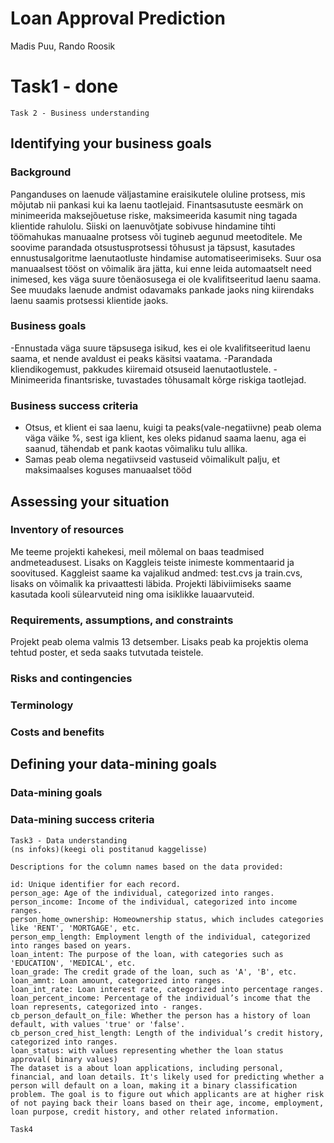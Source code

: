 # Loan Approval Prediction
Madis Puu, Rando Roosik
# Task1 - done 
```
Task 2 - Business understanding
```

## Identifying your business goals
### Background
Panganduses on laenude väljastamine eraisikutele oluline protsess, mis mõjutab nii pankasi kui ka laenu taotlejaid. Finantsasutuste eesmärk on minimeerida maksejõuetuse riske,
maksimeerida kasumit ning tagada klientide rahulolu. Siiski on laenuvõtjate sobivuse hindamine tihti töömahukas manuaalne protsess või tugineb aegunud meetoditele.
Me soovime parandada otsustusprotsessi tõhusust ja täpsust, kasutades ennustusalgoritme laenutaotluste hindamise automatiseerimiseks. Suur osa manuaalsest tööst on võimalik ära jätta,
kui enne leida automaatselt need inimesed, kes väga suure tõenäosusega ei ole kvalifitseeritud laenu saama. See muudaks laenude andmist odavamaks pankade jaoks ning kiirendaks laenu saamis protsessi klientide jaoks.
### Business goals 
-Ennustada väga suure täpsusega isikud, kes ei ole kvalifitseeritud laenu saama, et nende avaldust ei peaks käsitsi vaatama.
-Parandada kliendikogemust, pakkudes kiiremaid otsuseid laenutaotlustele.
-Minimeerida finantsriske, tuvastades tõhusamalt kõrge riskiga taotlejad.
### Business success criteria
- Otsus, et klient ei saa laenu, kuigi ta peaks(vale-negatiivne) peab olema väga väike %, sest iga klient, kes oleks pidanud saama laenu, aga ei saanud, tähendab et pank kaotas võimaliku tulu allika.
- Samas peab olema negatiivseid vastuseid võimalikult palju, et maksimaalses koguses manuaalset tööd

## Assessing your situation
### Inventory of resources
Me teeme projekti kahekesi, meil mõlemal on baas teadmised andmeteadusest. Lisaks on Kaggleis teiste inimeste kommentaarid ja soovitused. Kaggleist saame ka vajalikud andmed: test.cvs ja train.cvs,
lisaks on võimalik ka privaattesti läbida. Projekti läbiviimiseks saame kasutada kooli sülearvuteid ning oma isiklikke lauaarvuteid.
### Requirements, assumptions, and constraints
Projekt peab olema valmis 13 detsember. Lisaks peab ka projektis olema tehtud poster, et seda saaks tutvutada teistele.
### Risks and contingencies
### Terminology
### Costs and benefits

## Defining your data-mining goals
### Data-mining goals
### Data-mining success criteria



```
Task3 - Data understanding
(ns infoks)(keegi oli postitanud kaggelisse)

Descriptions for the column names based on the data provided:

id: Unique identifier for each record.
person_age: Age of the individual, categorized into ranges.
person_income: Income of the individual, categorized into income ranges.
person_home_ownership: Homeownership status, which includes categories like 'RENT', 'MORTGAGE', etc.
person_emp_length: Employment length of the individual, categorized into ranges based on years.
loan_intent: The purpose of the loan, with categories such as 'EDUCATION', 'MEDICAL', etc.
loan_grade: The credit grade of the loan, such as 'A', 'B', etc.
loan_amnt: Loan amount, categorized into ranges.
loan_int_rate: Loan interest rate, categorized into percentage ranges.
loan_percent_income: Percentage of the individual’s income that the loan represents, categorized into - ranges.
cb_person_default_on_file: Whether the person has a history of loan default, with values 'true' or 'false'.
cb_person_cred_hist_length: Length of the individual’s credit history, categorized into ranges.
loan_status: with values representing whether the loan status approval( binary values)
The dataset is a about loan applications, including personal, financial, and loan details. It's likely used for predicting whether a person will default on a loan, making it a binary classification problem. The goal is to figure out which applicants are at higher risk of not paying back their loans based on their age, income, employment, loan purpose, credit history, and other related information.

```
```
Task4
```
